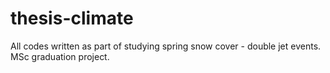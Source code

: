 # thesis-climate
All codes written as part of studying spring snow cover - double jet events. MSc graduation project.
